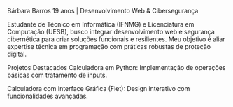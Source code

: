 Bárbara Barros
19 anos | Desenvolvimento Web & Cibersegurança

Estudante de Técnico em Informática (IFNMG) e Licenciatura em Computação (UESB), busco integrar desenvolvimento web e segurança cibernética para criar soluções funcionais e resilientes. Meu objetivo é aliar expertise técnica em programação com práticas robustas de proteção digital.

Projetos Destacados
Calculadora em Python: Implementação de operações básicas com tratamento de inputs.

Calculadora com Interface Gráfica (Flet): Design interativo com funcionalidades avançadas.









